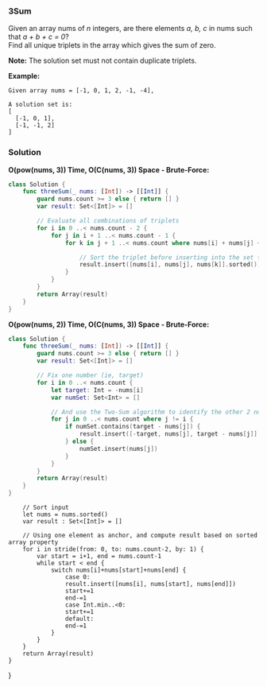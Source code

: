 
### 3Sum

Given an array nums of *n* integers, are there elements *a, b, c* in nums such that *a + b + c = 0*?</br> 
Find all unique triplets in the array which gives the sum of zero.

__Note:__ The solution set must not contain duplicate triplets.

__Example:__
```
Given array nums = [-1, 0, 1, 2, -1, -4],

A solution set is:
[
  [-1, 0, 1],
  [-1, -1, 2]
]
```

### Solution
__O(pow(nums, 3)) Time, O(C(nums, 3)) Space - Brute-Force:__
```Swift
class Solution {
    func threeSum(_ nums: [Int]) -> [[Int]] {
        guard nums.count >= 3 else { return [] }
        var result: Set<[Int]> = []

        // Evaluate all combinations of triplets
        for i in 0 ..< nums.count - 2 {
            for j in i + 1 ..< nums.count - 1 {
                for k in j + 1 ..< nums.count where nums[i] + nums[j] + nums[k] == 0 {

                    // Sort the triplet before inserting into the set to prevent duplicate results
                    result.insert([nums[i], nums[j], nums[k]].sorted())
                }
            }
        }
        return Array(result)
    }
}
```
__O(pow(nums, 2)) Time, O(C(nums, 3)) Space - Brute-Force:__
```Swift
class Solution {
    func threeSum(_ nums: [Int]) -> [[Int]] {
        guard nums.count >= 3 else { return [] }
        var result: Set<[Int]> = []

        // Fix one number (ie, target)
        for i in 0 ..< nums.count {
            let target: Int = -nums[i]
            var numSet: Set<Int> = []

            // And use the Two-Sum algorithm to identify the other 2 numbers that add up to target
            for j in 0 ..< nums.count where j != i {
                if numSet.contains(target - nums[j]) {
                    result.insert([-target, nums[j], target - nums[j]].sorted())
                } else {
                    numSet.insert(nums[j])
                }
            }
        }
        return Array(result)
    }
}
```

        // Sort input
        let nums = nums.sorted()
        var result : Set<[Int]> = []

        // Using one element as anchor, and compute result based on sorted array property
        for i in stride(from: 0, to: nums.count-2, by: 1) {
            var start = i+1, end = nums.count-1
            while start < end {
                switch nums[i]+nums[start]+nums[end] {
                    case 0:
                    result.insert([nums[i], nums[start], nums[end]])
                    start+=1
                    end-=1
                    case Int.min..<0:
                    start+=1
                    default:
                    end-=1
                }
            }
        }
        return Array(result)
    }
}
```

